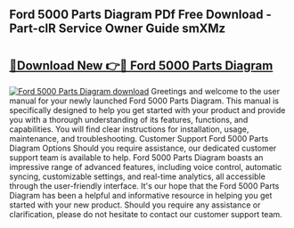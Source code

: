 ## Ford 5000 Parts Diagram PDf Free Download - Part-clR Service Owner Guide smXMz

# <h2><a href="http://dfmjwba.blite.top/?on=Ford+5000+Parts+Diagram">🔗Download New 👉🔴 Ford 5000 Parts Diagram</a></h2>

[![Ford 5000 Parts Diagram download](https://i.imgur.com/lujVjoI.png)](http://dfmjwba.blite.top/?on=Ford+5000+Parts+Diagram)
Greetings and welcome to the user manual for your newly launched Ford 5000 Parts Diagram. This manual is specifically designed to help you get started with your product and provide you with a thorough understanding of its features, functions, and capabilities. You will find clear instructions for installation, usage, maintenance, and troubleshooting. Customer Support Ford 5000 Parts Diagram Options Should you require assistance, our dedicated customer support team is available to help. Ford 5000 Parts Diagram boasts an impressive range of advanced features, including voice control, automatic syncing, customizable settings, and real-time analytics, all accessible through the user-friendly interface. It's our hope that the Ford 5000 Parts Diagram has been a helpful and informative resource in helping you get started with your new product. Should you require any assistance or clarification, please do not hesitate to contact our customer support team.
